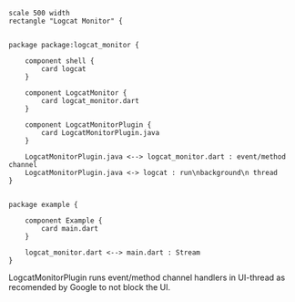 


<!-- ## Logcat Monitor -->


```plantuml
scale 500 width
rectangle "Logcat Monitor" {


package package:logcat_monitor {

	component shell {
		card logcat
	}

	component LogcatMonitor {
		card logcat_monitor.dart
	}

	component LogcatMonitorPlugin {
		card LogcatMonitorPlugin.java
	}

	LogcatMonitorPlugin.java <--> logcat_monitor.dart : event/method channel
	LogcatMonitorPlugin.java <-> logcat : run\nbackground\n thread
}


package example {

	component Example {
		card main.dart
	}

	logcat_monitor.dart <--> main.dart : Stream
}

```

LogcatMonitorPlugin runs event/method channel handlers in UI-thread as recomended by Google to not block the UI.
